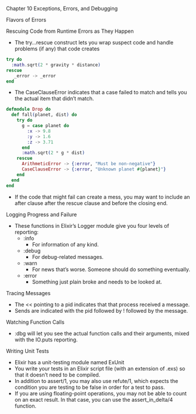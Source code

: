 Chapter 10 Exceptions, Errors, and Debugging

Flavors of Errors

Rescuing Code from Runtime Errors as They Happen
  - The try…rescue construct lets you wrap suspect code and handle problems (if any) that code creates

  ```Elixir
  try do      
    :math.sqrt(2 * gravity * distance)    
  rescue     
     _error -> _error
  end
  ```
  - The CaseClauseError indicates that a case failed to match and tells you the actual item that didn’t match.
  ```elixir
  defmodule Drop do  
    def fall(planet, dist) do    
      try do      
        g = case planet do        
          :x -> 9.8        
          :y -> 1.6        
          :z -> 3.71
        end      
        :math.sqrt(2 * g * dist)   
      rescue      
        ArithmeticError -> {:error, "Must be non-negative"}      
        CaseClauseError -> {:error, "Unknown planet #{planet}"}    
      end  
    end
  end
  ```

  - If the code that might fail can create a mess, you may want to include an after clause after the rescue clause and before the closing end.

Logging Progress and Failure
  - These functions in Elixir’s Logger module give you four levels of reporting:
    - :info
      - For information of any kind.
    - :debug
      - For debug-related messages.
    - :warn
      - For news that’s worse. Someone should do something eventually.
    - :error
      - Something just plain broke and needs to be looked at.

Tracing Messages
  - The << pointing to a pid indicates that that process received a message.
  - Sends are indicated with the pid followed by ! followed by the message.

Watching Function Calls
  - :dbg will let you see the actual function calls and their arguments, mixed with the IO.puts reporting.

Writing Unit Tests
   - Elixir has a unit-testing module named ExUnit
   - You write your tests in an Elixir script file (with an extension of .exs) so that it doesn’t need to be compiled.
   - In addition to assert/1, you may also use refute/1, which expects the condition you are testing to be false in order for a test to pass.
   - If you are using floating-point operations, you may not be able to count on an exact result. In that case, you can use the assert_in_delta/4 function.
